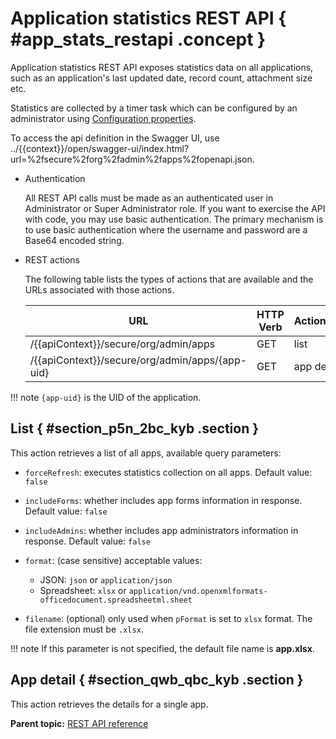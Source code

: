 # Application statistics REST API { #app_stats_restapi .concept }

Application statistics REST API exposes statistics data on all applications, such as an application's last updated date, record count, attachment size etc.

Statistics are collected by a timer task which can be configured by an administrator using [Configuration properties](co_configuration_properties.md).

To access the api definition in the Swagger UI, use ../{{context}}/open/swagger-ui/index.html?url=%2fsecure%2forg%2fadmin%2fapps%2fopenapi.json.

-   Authentication

    All REST API calls must be made as an authenticated user in Administrator or Super Administrator role. If you want to exercise the API with code, you may use basic authentication. The primary mechanism is to use basic authentication where the username and password are a Base64 encoded string.

-   REST actions

    The following table lists the types of actions that are available and the URLs associated with those actions.

    |URL|HTTP Verb|ActionName|
    |---|---------|----------|
    |/{{apiContext}}/secure/org/admin/apps|GET|list|
    |/{{apiContext}}/secure/org/admin/apps/\{app-uid\}|GET|app detail|

!!! note
    `{app-uid}` is the UID of the application.


## List { #section_p5n_2bc_kyb .section }

This action retrieves a list of all apps, available query parameters:

-   `forceRefresh`: executes statistics collection on all apps. Default value: `false`

-   `includeForms`: whether includes app forms information in response. Default value: `false`

-   `includeAdmins`: whether includes app administrators information in response. Default value: `false`

-   `format`: \(case sensitive\) acceptable values:
    - JSON: `json` or `application/json`
    - Spreadsheet: `xlsx` or `application/vnd.openxmlformats-officedocument.spreadsheetml.sheet`
-   `filename`: (optional) only used when `pFormat` is set to `xlsx` format. The file extension must be `.xlsx`.

!!! note
    If this parameter is not specified, the default file name is **app.xlsx**.


## App detail { #section_qwb_qbc_kyb .section }

This action retrieves the details for a single app.

**Parent topic:** [REST API reference](ref_rest_api_ref.md)

